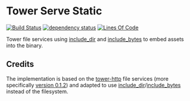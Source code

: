 # Tower Serve Static

[![Build Status](https://github.com/jannik4/tower-serve-static/workflows/CI/badge.svg)](https://github.com/jannik4/tower-serve-static/actions)
[![dependency status](https://deps.rs/repo/github/jannik4/tower-serve-static/status.svg)](https://deps.rs/repo/github/jannik4/tower-serve-static)
[![Lines Of Code](https://tokei.rs/b1/github/jannik4/tower-serve-static?category=code)](https://github.com/jannik4/tower-serve-static)

Tower file services using [include_dir](https://crates.io/crates/include_dir/) and [include_bytes](https://doc.rust-lang.org/std/macro.include_bytes.html) to embed assets into the binary.

## Credits

The implementation is based on the [tower-http](https://crates.io/crates/tower-http) file services (more specifically [version 0.1.2](https://github.com/tower-rs/tower-http/tree/2c110d21ed6462d0ea9b7e1b1d3d3fb128736098)) and adapted to use [include_dir](https://crates.io/crates/include_dir/)/[include_bytes](https://doc.rust-lang.org/std/macro.include_bytes.html) instead of the filesystem.

